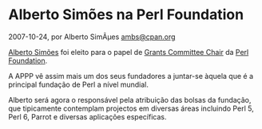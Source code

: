 
# Alberto Simões na Perl Foundation

 2007-10-24, por Alberto SimÃµes <ambs@cpan.org>

 <a href="http://alfarrabio.di.uminho.pt/%7Ealbie/">Alberto Simões</a> foi eleito para o papel de <a href="http://www.perlfoundation.org/grants_committee_elects_a_new_chair">Grants Committee Chair</a> da <a href="http://www.perlfoundation.org/">Perl Foundation</a>.

A APPP vê assim mais um dos seus fundadores a juntar-se àquela que é a principal fundação de Perl a nível mundial.

Alberto será agora o responsável pela atribuição das bolsas da fundação, que tipicamente contemplam projectos em diversas áreas incluindo Perl 5, Perl 6, Parrot e diversas aplicações específicas.
